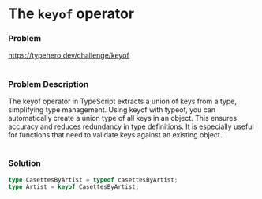 # The `keyof` operator

### Problem

https://typehero.dev/challenge/keyof

#

### Problem Description

The keyof operator in TypeScript extracts a union of keys from a type, simplifying type management. Using keyof with typeof, you can automatically create a union type of all keys in an object. This ensures accuracy and reduces redundancy in type definitions. It is especially useful for functions that need to validate keys against an existing object.


#

### Solution

```ts
type CasettesByArtist = typeof casettesByArtist;
type Artist = keyof CasettesByArtist;
```


